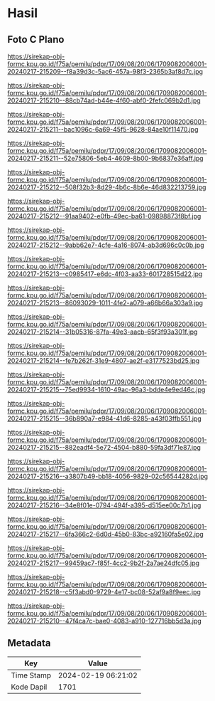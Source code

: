 # Hasil

## Foto C Plano

https://sirekap-obj-formc.kpu.go.id/f75a/pemilu/pdpr/17/09/08/20/06/1709082006001-20240217-215209--f8a39d3c-5ac6-457a-98f3-2365b3af8d7c.jpg

https://sirekap-obj-formc.kpu.go.id/f75a/pemilu/pdpr/17/09/08/20/06/1709082006001-20240217-215210--88cb74ad-b44e-4f60-abf0-2fefc069b2d1.jpg

https://sirekap-obj-formc.kpu.go.id/f75a/pemilu/pdpr/17/09/08/20/06/1709082006001-20240217-215211--bac1096c-6a69-45f5-9628-84ae10f11470.jpg

https://sirekap-obj-formc.kpu.go.id/f75a/pemilu/pdpr/17/09/08/20/06/1709082006001-20240217-215211--52e75806-5eb4-4609-8b00-9b6837e36aff.jpg

https://sirekap-obj-formc.kpu.go.id/f75a/pemilu/pdpr/17/09/08/20/06/1709082006001-20240217-215212--508f32b3-8d29-4b6c-8b6e-46d832213759.jpg

https://sirekap-obj-formc.kpu.go.id/f75a/pemilu/pdpr/17/09/08/20/06/1709082006001-20240217-215212--91aa9402-e0fb-49ec-ba61-09898873f8bf.jpg

https://sirekap-obj-formc.kpu.go.id/f75a/pemilu/pdpr/17/09/08/20/06/1709082006001-20240217-215212--9abb62e7-4cfe-4a16-8074-ab3d696c0c0b.jpg

https://sirekap-obj-formc.kpu.go.id/f75a/pemilu/pdpr/17/09/08/20/06/1709082006001-20240217-215213--c0985417-e6dc-4f03-aa33-601728515d22.jpg

https://sirekap-obj-formc.kpu.go.id/f75a/pemilu/pdpr/17/09/08/20/06/1709082006001-20240217-215213--86093029-1011-4fe2-a079-a66b66a303a9.jpg

https://sirekap-obj-formc.kpu.go.id/f75a/pemilu/pdpr/17/09/08/20/06/1709082006001-20240217-215214--31b05316-87fa-49e3-aacb-65f3f93a301f.jpg

https://sirekap-obj-formc.kpu.go.id/f75a/pemilu/pdpr/17/09/08/20/06/1709082006001-20240217-215214--fe7b262f-31e9-4807-ae2f-e3177523bd25.jpg

https://sirekap-obj-formc.kpu.go.id/f75a/pemilu/pdpr/17/09/08/20/06/1709082006001-20240217-215215--75ed9934-1610-49ac-96a3-bdde4e9ed46c.jpg

https://sirekap-obj-formc.kpu.go.id/f75a/pemilu/pdpr/17/09/08/20/06/1709082006001-20240217-215215--36b890a7-e984-41d6-8285-a43f03ffb551.jpg

https://sirekap-obj-formc.kpu.go.id/f75a/pemilu/pdpr/17/09/08/20/06/1709082006001-20240217-215215--882eadf4-5e72-4504-b880-59fa3df71e87.jpg

https://sirekap-obj-formc.kpu.go.id/f75a/pemilu/pdpr/17/09/08/20/06/1709082006001-20240217-215216--a3807b49-bb18-4056-9829-02c56544282d.jpg

https://sirekap-obj-formc.kpu.go.id/f75a/pemilu/pdpr/17/09/08/20/06/1709082006001-20240217-215216--34e8f01e-0794-494f-a395-d515ee00c7b1.jpg

https://sirekap-obj-formc.kpu.go.id/f75a/pemilu/pdpr/17/09/08/20/06/1709082006001-20240217-215217--6fa366c2-6d0d-45b0-83bc-a92160fa5e02.jpg

https://sirekap-obj-formc.kpu.go.id/f75a/pemilu/pdpr/17/09/08/20/06/1709082006001-20240217-215217--99459ac7-f85f-4cc2-9b2f-2a7ae24dfc05.jpg

https://sirekap-obj-formc.kpu.go.id/f75a/pemilu/pdpr/17/09/08/20/06/1709082006001-20240217-215218--c5f3abd0-9729-4e17-bc08-52af9a8f9eec.jpg

https://sirekap-obj-formc.kpu.go.id/f75a/pemilu/pdpr/17/09/08/20/06/1709082006001-20240217-215210--47f4ca7c-bae0-4083-a910-127716bb5d3a.jpg


## Metadata

| Key        | Value               |
| ---------- | ------------------- |
| Time Stamp | 2024-02-19 06:21:02 |
| Kode Dapil | 1701                |



